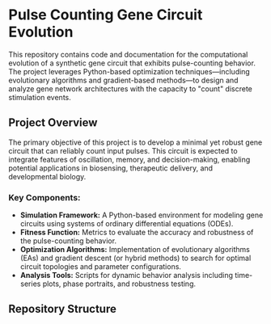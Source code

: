 # Pulse Counting Gene Circuit Evolution

This repository contains code and documentation for the computational evolution of a synthetic gene circuit that exhibits pulse-counting behavior. The project leverages Python-based optimization techniques—including evolutionary algorithms and gradient-based methods—to design and analyze gene network architectures with the capacity to "count" discrete stimulation events.

## Project Overview

The primary objective of this project is to develop a minimal yet robust gene circuit that can reliably count input pulses. This circuit is expected to integrate features of oscillation, memory, and decision-making, enabling potential applications in biosensing, therapeutic delivery, and developmental biology.

### Key Components:
- **Simulation Framework:** A Python-based environment for modeling gene circuits using systems of ordinary differential equations (ODEs).
- **Fitness Function:** Metrics to evaluate the accuracy and robustness of the pulse-counting behavior.
- **Optimization Algorithms:** Implementation of evolutionary algorithms (EAs) and gradient descent (or hybrid methods) to search for optimal circuit topologies and parameter configurations.
- **Analysis Tools:** Scripts for dynamic behavior analysis including time-series plots, phase portraits, and robustness testing.

## Repository Structure

